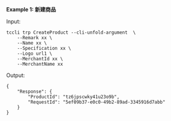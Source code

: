 **Example 1: 新建商品**



Input: 

```
tccli trp CreateProduct --cli-unfold-argument  \
    --Remark xx \
    --Name xx \
    --Specification xx \
    --Logo url1 \
    --MerchantId xx \
    --MerchantName xx
```

Output: 
```
{
    "Response": {
        "ProductId": "tz6jpscwky41u23o9b",
        "RequestId": "5ef09b37-e0c0-49b2-89ad-3345916d7abb"
    }
}
```

